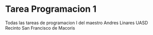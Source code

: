 # Tarea Programacion 1
Todas las tareas de programacion I del maestro Andres Linares UASD Recinto San Francisco de Macoris
